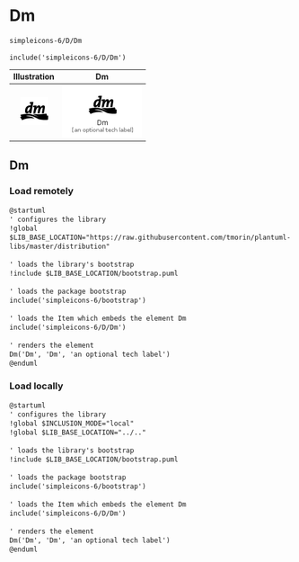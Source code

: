 # Dm


```text
simpleicons-6/D/Dm
```

```text
include('simpleicons-6/D/Dm')
```



| Illustration | Dm |
| :---: | :---: |
| ![illustration for Illustration](../../simpleicons-6/D/Dm.png) | ![illustration for Dm](../../simpleicons-6/D/Dm.Local.png) |




## Dm

### Load remotely
```plantuml
@startuml
' configures the library
!global $LIB_BASE_LOCATION="https://raw.githubusercontent.com/tmorin/plantuml-libs/master/distribution"

' loads the library's bootstrap
!include $LIB_BASE_LOCATION/bootstrap.puml

' loads the package bootstrap
include('simpleicons-6/bootstrap')

' loads the Item which embeds the element Dm
include('simpleicons-6/D/Dm')

' renders the element
Dm('Dm', 'Dm', 'an optional tech label')
@enduml
```

### Load locally
```plantuml
@startuml
' configures the library
!global $INCLUSION_MODE="local"
!global $LIB_BASE_LOCATION="../.."

' loads the library's bootstrap
!include $LIB_BASE_LOCATION/bootstrap.puml

' loads the package bootstrap
include('simpleicons-6/bootstrap')

' loads the Item which embeds the element Dm
include('simpleicons-6/D/Dm')

' renders the element
Dm('Dm', 'Dm', 'an optional tech label')
@enduml
```


